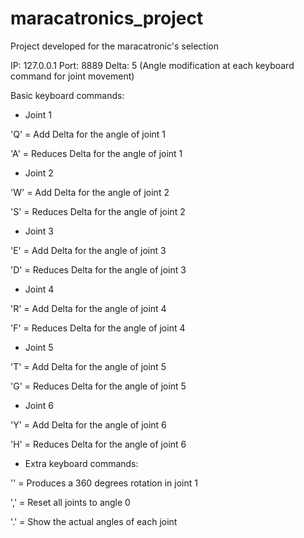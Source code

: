 # maracatronics_project
Project developed for the maracatronic's selection

IP: 127.0.0.1
Port: 8889
Delta: 5 (Angle modification at each keyboard command for joint movement)

Basic keyboard commands:
* Joint 1

'Q' = Add Delta for the angle of joint 1

'A' = Reduces Delta for the angle of joint 1

* Joint 2

'W' = Add Delta for the angle of joint 2

'S' = Reduces Delta for the angle of joint 2

* Joint 3

'E' = Add Delta for the angle of joint 3

'D' = Reduces Delta for the angle of joint 3

* Joint 4

'R' = Add Delta for the angle of joint 4

'F' = Reduces Delta for the angle of joint 4

* Joint 5

'T' = Add Delta for the angle of joint 5

'G' = Reduces Delta for the angle of joint 5

* Joint 6

'Y' = Add Delta for the angle of joint 6

'H' = Reduces Delta for the angle of joint 6

* Extra keyboard commands:


'\' = Produces a 360 degrees rotation in joint 1

',' = Reset all joints to angle 0

'.' = Show the actual angles of each joint
